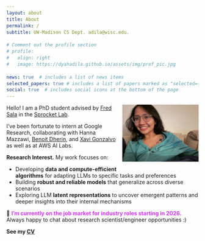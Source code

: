 ```yaml
---
layout: about
title: About
permalink: /
subtitle: UW-Madison CS Dept. adila@wisc.edu.

# Comment out the profile section
# profile:
#   align: right
#   image: https://dyahadila.github.io/assets/img/prof_pic.jpg

news: true  # includes a list of news items
selected_papers: true # includes a list of papers marked as "selected={true}"
social: true  # includes social icons at the bottom of the page
---
```


<div style="float: right; margin-left: 15px; margin-bottom: 10px;">
  <img src="/assets/img/prof_pic.jpg" alt="Profile Picture" width="200px">
</div>

Hello! I am a PhD student advised by [Fred Sala](https://pages.cs.wisc.edu/~fredsala/) in the [Sprocket Lab](https://sprocketlab.github.io/). 

I’ve been fortunate to intern at Google Research, collaborating with Hanna Mazzawi, [Benoit Dherin](https://scholar.google.com/citations?user=4LtcTR8AAAAJ&hl=en), and [Xavi Gonzalvo](https://xavigonzalvo.github.io/) as well as at AWS AI Labs.

**Research Interest.** My work focuses on:
- Developing **data and compute-efficient algorithms** for adapting LLMs to specific tasks and preferences
- Building **robust and reliable models** that generalize across diverse scenarios
- Exploring LLM **latent representations** to uncover emergent patterns and deeper insights into their internal mechanisms

:star2: <span style="color:#d633ff;"> **I’m currently on the job market for industry roles starting in 2026.**</span> Always happy to chat about research scientist/engineer opportunities :)


**See my [CV](../assets/pdf/CV.pdf)**